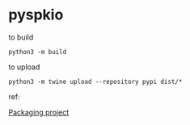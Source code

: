 # pyspkio

to build

```console
python3 -m build
```

to upload

```console
python3 -m twine upload --repository pypi dist/*
```


ref:

[Packaging project](https://packaging.python.org/en/latest/tutorials/packaging-projects/)
